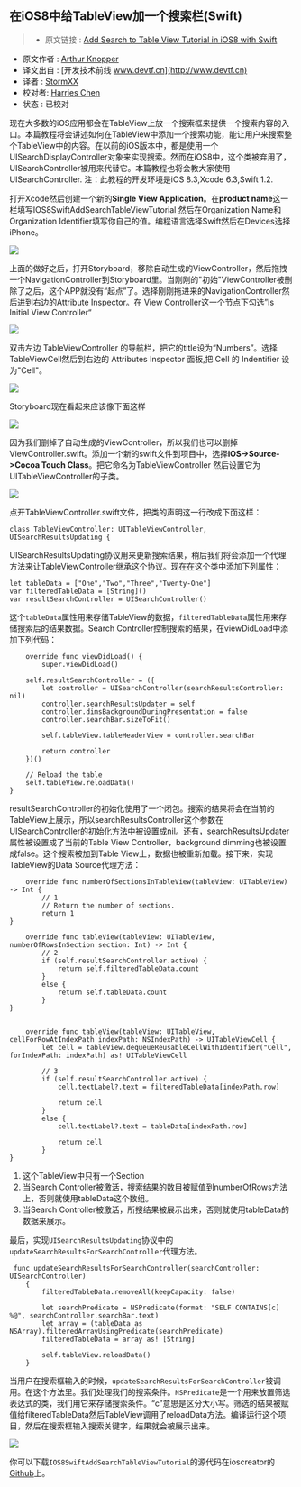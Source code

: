 在iOS8中给TableView加一个搜索栏(Swift)
---
> * 原文链接 : [Add Search to Table View Tutorial in iOS8 with Swift](http://www.ioscreator.com/tutorials/add-search-table-view-tutorial-ios8-swift)
* 原文作者 : [Arthur Knopper](https://twitter.com/ioscreator)
* 译文出自 :  [开发技术前线 www.devtf.cn](http://www.devtf.cn)
* 译者 : [StormXX](https://github.com/StormXX) 
* 校对者: [Harries Chen](https://github.com/mrchenhao)
* 状态 : 已校对

现在大多数的iOS应用都会在TableView上放一个搜索框来提供一个搜索内容的入口。本篇教程将会讲述如何在TableView中添加一个搜索功能，能让用户来搜索整个TableView中的内容。在以前的iOS版本中，都是使用一个UISearchDisplayController对象来实现搜索。然而在iOS8中，这个类被弃用了，UISearchController被用来代替它。本篇教程也将会教大家使用UISearchController.
注：此教程的开发环境是iOS 8.3,Xcode 6.3,Swift 1.2.

打开Xcode然后创建一个新的**Single View Application**。在**product name**这一栏填写IOS8SwiftAddSearchTableViewTutorial 然后在Organization Name和Organization Identifier填写你自己的值。编程语言选择Swift然后在Devices选择iPhone。

![](http://static1.squarespace.com/static/52428a0ae4b0c4a5c2a2cede/t/54d7b6bde4b00ffa20f1df7a/1423423166651/?format=1500w)

上面的做好之后，打开Storyboard，移除自动生成的ViewController，然后拖拽一个NavigationController到Storyboard里。当刚刚的"初始"ViewController被删除了之后，这个APP就没有“起点”了。选择刚刚拖进来的NavigationController然后进到右边的Attribute Inspector。在 View Controller这一个节点下勾选”Is Initial View Controller“

![](http://static1.squarespace.com/static/52428a0ae4b0c4a5c2a2cede/t/54d7b766e4b08579c6ac7813/1423423335054/?format=750w)

双击左边 TableViewController 的导航栏，把它的title设为“Numbers”。选择TableViewCell然后到右边的 Attributes Inspector 面板,把 Cell 的 Indentifier 设为"Cell"。

![](http://static1.squarespace.com/static/52428a0ae4b0c4a5c2a2cede/t/54d7b7dae4b002f56c3e6ca4/1423423451428/?format=750w)

Storyboard现在看起来应该像下面这样

![](http://static1.squarespace.com/static/52428a0ae4b0c4a5c2a2cede/t/54d7b879e4b0ff7e52fca235/1423423610868/?format=2500w)

因为我们删掉了自动生成的ViewController，所以我们也可以删掉ViewController.swift。添加一个新的swift文件到项目中，选择**iOS->Source->Cocoa Touch Class**。把它命名为TableViewController 然后设置它为UITableViewController的子类。

![](http://static1.squarespace.com/static/52428a0ae4b0c4a5c2a2cede/t/54d7b8a7e4b0b30d9474144a/1423423656532/?format=1500w)

点开TableViewController.swift文件，把类的声明这一行改成下面这样：

`class TableViewController: UITableViewController, UISearchResultsUpdating {`

UISearchResultsUpdating协议用来更新搜索结果，稍后我们将会添加一个代理方法来让TableViewController继承这个协议。现在在这个类中添加下列属性：

```
let tableData = ["One","Two","Three","Twenty-One"]
var filteredTableData = [String]()
var resultSearchController = UISearchController()
```

这个`tableData`属性用来存储TableView的数据，`filteredTableData`属性用来存储搜索后的结果数据。Search Controller控制搜索的结果，在viewDidLoad中添加下列代码：

```
    override func viewDidLoad() {
        super.viewDidLoad()

    self.resultSearchController = ({
        let controller = UISearchController(searchResultsController: nil)
        controller.searchResultsUpdater = self
        controller.dimsBackgroundDuringPresentation = false
        controller.searchBar.sizeToFit()
            
        self.tableView.tableHeaderView = controller.searchBar
            
        return controller
    })()
        
    // Reload the table
    self.tableView.reloadData()
}
```

resultSearchController的初始化使用了一个闭包。搜索的结果将会在当前的TableView上展示，所以searchResultsController这个参数在UISearchController的初始化方法中被设置成nil。还有，searchResultsUpdater属性被设置成了当前的Table View Controller，background dimming也被设置成false。这个搜索被加到Table View上，数据也被重新加载。接下来，实现TableView的Data Source代理方法：

```
    override func numberOfSectionsInTableView(tableView: UITableView) -> Int {
        // 1
        // Return the number of sections.
        return 1
}
    
    override func tableView(tableView: UITableView, numberOfRowsInSection section: Int) -> Int {
        // 2
        if (self.resultSearchController.active) {
            return self.filteredTableData.count
        }
        else {
            return self.tableData.count
        }
}
    
    
    override func tableView(tableView: UITableView, cellForRowAtIndexPath indexPath: NSIndexPath) -> UITableViewCell {
        let cell = tableView.dequeueReusableCellWithIdentifier("Cell", forIndexPath: indexPath) as! UITableViewCell
        
        // 3
        if (self.resultSearchController.active) {
            cell.textLabel?.text = filteredTableData[indexPath.row]
            
            return cell
        }
        else {
            cell.textLabel?.text = tableData[indexPath.row]
            
            return cell
        }
}
```

1. 这个TableView中只有一个Section
2. 当Search Controller被激活，搜索结果的数目被赋值到numberOfRows方法上，否则就使用tableData这个数组。
3. 当Search Controller被激活，所搜结果被展示出来，否则就使用tableData的数据来展示。

最后，实现`UISearchResultsUpdating`协议中的`updateSearchResultsForSearchController`代理方法。

```
 func updateSearchResultsForSearchController(searchController: UISearchController)
    {
        filteredTableData.removeAll(keepCapacity: false)
        
        let searchPredicate = NSPredicate(format: "SELF CONTAINS[c] %@", searchController.searchBar.text)
        let array = (tableData as NSArray).filteredArrayUsingPredicate(searchPredicate)
        filteredTableData = array as! [String]
        
        self.tableView.reloadData()
    }
```

当用户在搜索框输入的时候，`updateSearchResultsForSearchController`被调用。在这个方法里。我们处理我们的搜索条件。`NSPredicate`是一个用来放置筛选表达式的类，我们用它来存储搜索条件。“c”意思是区分大小写。筛选的结果被赋值给filteredTableData然后TableView调用了reloadData方法。编译运行这个项目，然后在搜索框输入搜索关键字，结果就会被展示出来。

![](http://static1.squarespace.com/static/52428a0ae4b0c4a5c2a2cede/t/54d7c286e4b00ffa20f21dbc/1423426183530/?format=1000w)

你可以下载`IOS8SwiftAddSearchTableViewTutorial`的源代码在ioscreator的[Github](https://github.com/ioscreator/ioscreator)上。

